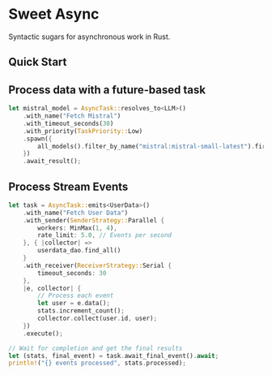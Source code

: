 # Sweet Async

Syntactic sugars for asynchronous work in Rust.

## Quick Start

## Process data with a future-based task

```rust
let mistral_model = AsyncTask::resolves_to<LLM>()
    .with_name("Fetch Mistral")
    .with_timeout_seconds(30)
    .with_priority(TaskPriority::Low)
    .spawn({ 
        all_models().filter_by_name("mistral:mistral-small-latest").first()
    })
    .await_result();
```

## Process Stream Events

```rust
let task = AsyncTask::emits<UserData>()
    .with_name("Fetch User Data")
    .with_sender(SenderStrategy::Parallel {
        workers: MinMax(1, 4),
        rate_limit: 5.0, // Events per second
    }, { |collector| =>
        userdata_dao.find_all()
    }
    .with_receiver(ReceiverStrategy::Serial {
        timeout_seconds: 30
    },
    |e, collector| {
        // Process each event
        let user = e.data();
        stats.increment_count();
        collector.collect(user.id, user);
    })
    .execute();

// Wait for completion and get the final results
let (stats, final_event) = task.await_final_event().await;
println!("{} events processed", stats.processed);

```
